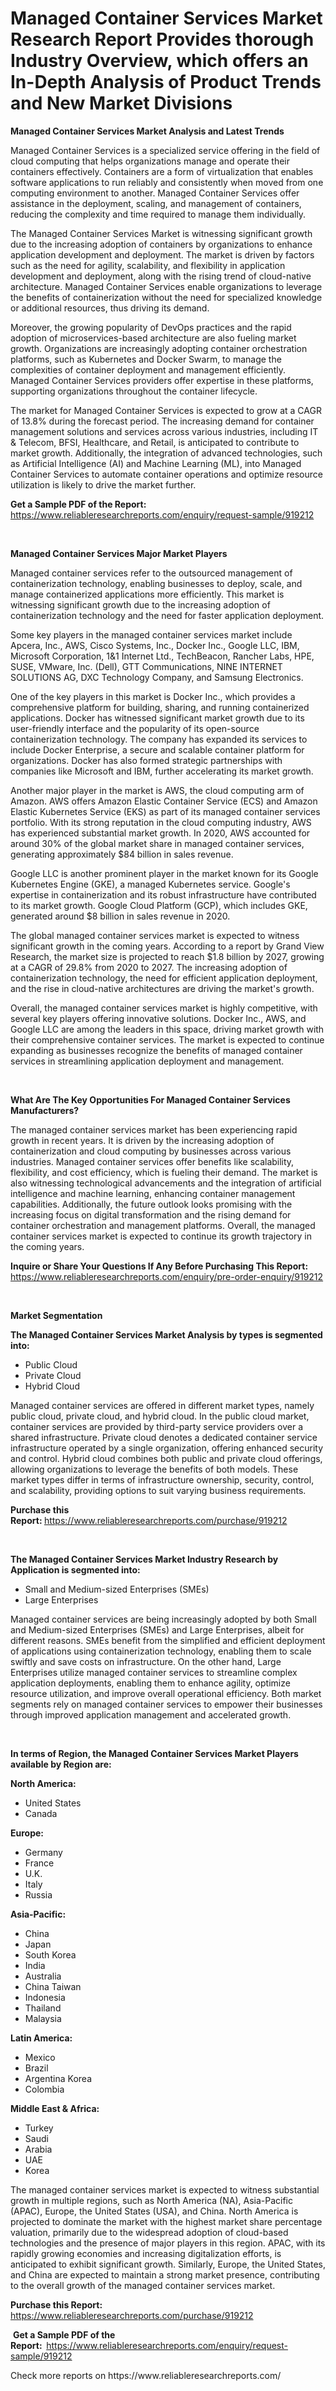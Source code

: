 <p><h1>Managed Container Services Market Research Report Provides thorough Industry Overview, which offers an In-Depth Analysis of Product Trends and New Market Divisions</h1></p><p><strong>Managed Container Services Market Analysis and Latest Trends</strong></p>
<p><p>Managed Container Services is a specialized service offering in the field of cloud computing that helps organizations manage and operate their containers effectively. Containers are a form of virtualization that enables software applications to run reliably and consistently when moved from one computing environment to another. Managed Container Services offer assistance in the deployment, scaling, and management of containers, reducing the complexity and time required to manage them individually.</p><p>The Managed Container Services Market is witnessing significant growth due to the increasing adoption of containers by organizations to enhance application development and deployment. The market is driven by factors such as the need for agility, scalability, and flexibility in application development and deployment, along with the rising trend of cloud-native architecture. Managed Container Services enable organizations to leverage the benefits of containerization without the need for specialized knowledge or additional resources, thus driving its demand.</p><p>Moreover, the growing popularity of DevOps practices and the rapid adoption of microservices-based architecture are also fueling market growth. Organizations are increasingly adopting container orchestration platforms, such as Kubernetes and Docker Swarm, to manage the complexities of container deployment and management efficiently. Managed Container Services providers offer expertise in these platforms, supporting organizations throughout the container lifecycle.</p><p>The market for Managed Container Services is expected to grow at a CAGR of 13.8% during the forecast period. The increasing demand for container management solutions and services across various industries, including IT & Telecom, BFSI, Healthcare, and Retail, is anticipated to contribute to market growth. Additionally, the integration of advanced technologies, such as Artificial Intelligence (AI) and Machine Learning (ML), into Managed Container Services to automate container operations and optimize resource utilization is likely to drive the market further.</p></p>
<p><strong>Get a Sample PDF of the Report:&nbsp;</strong> <a href="https://www.reliableresearchreports.com/enquiry/request-sample/919212">https://www.reliableresearchreports.com/enquiry/request-sample/919212</a></p>
<p>&nbsp;</p>
<p><strong>Managed Container Services Major Market Players</strong></p>
<p><p>Managed container services refer to the outsourced management of containerization technology, enabling businesses to deploy, scale, and manage containerized applications more efficiently. This market is witnessing significant growth due to the increasing adoption of containerization technology and the need for faster application deployment.</p><p>Some key players in the managed container services market include Apcera, Inc., AWS, Cisco Systems, Inc., Docker Inc., Google LLC, IBM, Microsoft Corporation, 1&1 Internet Ltd., TechBeacon, Rancher Labs, HPE, SUSE, VMware, Inc. (Dell), GTT Communications, NINE INTERNET SOLUTIONS AG, DXC Technology Company, and Samsung Electronics.</p><p>One of the key players in this market is Docker Inc., which provides a comprehensive platform for building, sharing, and running containerized applications. Docker has witnessed significant market growth due to its user-friendly interface and the popularity of its open-source containerization technology. The company has expanded its services to include Docker Enterprise, a secure and scalable container platform for organizations. Docker has also formed strategic partnerships with companies like Microsoft and IBM, further accelerating its market growth.</p><p>Another major player in the market is AWS, the cloud computing arm of Amazon. AWS offers Amazon Elastic Container Service (ECS) and Amazon Elastic Kubernetes Service (EKS) as part of its managed container services portfolio. With its strong reputation in the cloud computing industry, AWS has experienced substantial market growth. In 2020, AWS accounted for around 30% of the global market share in managed container services, generating approximately $84 billion in sales revenue.</p><p>Google LLC is another prominent player in the market known for its Google Kubernetes Engine (GKE), a managed Kubernetes service. Google's expertise in containerization and its robust infrastructure have contributed to its market growth. Google Cloud Platform (GCP), which includes GKE, generated around $8 billion in sales revenue in 2020.</p><p>The global managed container services market is expected to witness significant growth in the coming years. According to a report by Grand View Research, the market size is projected to reach $1.8 billion by 2027, growing at a CAGR of 29.8% from 2020 to 2027. The increasing adoption of containerization technology, the need for efficient application deployment, and the rise in cloud-native architectures are driving the market's growth.</p><p>Overall, the managed container services market is highly competitive, with several key players offering innovative solutions. Docker Inc., AWS, and Google LLC are among the leaders in this space, driving market growth with their comprehensive container services. The market is expected to continue expanding as businesses recognize the benefits of managed container services in streamlining application deployment and management.</p></p>
<p>&nbsp;</p>
<p><strong>What Are The Key Opportunities For Managed Container Services Manufacturers?</strong></p>
<p><p>The managed container services market has been experiencing rapid growth in recent years. It is driven by the increasing adoption of containerization and cloud computing by businesses across various industries. Managed container services offer benefits like scalability, flexibility, and cost efficiency, which is fueling their demand. The market is also witnessing technological advancements and the integration of artificial intelligence and machine learning, enhancing container management capabilities. Additionally, the future outlook looks promising with the increasing focus on digital transformation and the rising demand for container orchestration and management platforms. Overall, the managed container services market is expected to continue its growth trajectory in the coming years.</p></p>
<p><strong>Inquire or Share Your Questions If Any Before Purchasing This Report:</strong> <a href="https://www.reliableresearchreports.com/enquiry/pre-order-enquiry/919212">https://www.reliableresearchreports.com/enquiry/pre-order-enquiry/919212</a></p>
<p>&nbsp;</p>
<p><strong>Market Segmentation</strong></p>
<p><strong>The Managed Container Services Market Analysis by types is segmented into:</strong></p>
<p><ul><li>Public Cloud</li><li>Private Cloud</li><li>Hybrid Cloud</li></ul></p>
<p><p>Managed container services are offered in different market types, namely public cloud, private cloud, and hybrid cloud. In the public cloud market, container services are provided by third-party service providers over a shared infrastructure. Private cloud denotes a dedicated container service infrastructure operated by a single organization, offering enhanced security and control. Hybrid cloud combines both public and private cloud offerings, allowing organizations to leverage the benefits of both models. These market types differ in terms of infrastructure ownership, security, control, and scalability, providing options to suit varying business requirements.</p></p>
<p><strong>Purchase this Report:&nbsp;</strong><a href="https://www.reliableresearchreports.com/purchase/919212">https://www.reliableresearchreports.com/purchase/919212</a></p>
<p>&nbsp;</p>
<p><strong>The Managed Container Services Market Industry Research by Application is segmented into:</strong></p>
<p><ul><li>Small and Medium-sized Enterprises (SMEs)</li><li>Large Enterprises</li></ul></p>
<p><p>Managed container services are being increasingly adopted by both Small and Medium-sized Enterprises (SMEs) and Large Enterprises, albeit for different reasons. SMEs benefit from the simplified and efficient deployment of applications using containerization technology, enabling them to scale swiftly and save costs on infrastructure. On the other hand, Large Enterprises utilize managed container services to streamline complex application deployments, enabling them to enhance agility, optimize resource utilization, and improve overall operational efficiency. Both market segments rely on managed container services to empower their businesses through improved application management and accelerated growth.</p></p>
<p>&nbsp;</p>
<p><strong>In terms of Region, the Managed Container Services Market Players available by Region are:</strong></p>
<p>
    <p> <strong> North America: </strong>
        <ul>
            <li>United States</li>
            <li>Canada</li>
        </ul>
        </p> 
    <p> <strong> Europe: </strong>
        <ul>
            <li>Germany</li>
            <li>France</li>
            <li>U.K.</li>
            <li>Italy</li>
            <li>Russia</li>
        </ul>
        </p> 
    <p> <strong> Asia-Pacific: </strong>
        <ul>
            <li>China</li>
            <li>Japan</li>
            <li>South Korea</li>
            <li>India</li>
            <li>Australia</li>
            <li>China Taiwan</li>
            <li>Indonesia</li>
            <li>Thailand</li>
            <li>Malaysia</li>
        </ul>
        </p> 
    <p> <strong> Latin America: </strong>
        <ul>
            <li>Mexico</li>
            <li>Brazil</li>
            <li>Argentina Korea</li>
            <li>Colombia</li>
        </ul>
        </p> 
    <p> <strong> Middle East & Africa: </strong>
        <ul>
            <li>Turkey</li>
            <li>Saudi</li>
            <li>Arabia</li>
            <li>UAE</li>
            <li>Korea</li>
        </ul>
    </p>
    </p>
<p><p>The managed container services market is expected to witness substantial growth in multiple regions, such as North America (NA), Asia-Pacific (APAC), Europe, the United States (USA), and China. North America is projected to dominate the market with the highest market share percentage valuation, primarily due to the widespread adoption of cloud-based technologies and the presence of major players in this region. APAC, with its rapidly growing economies and increasing digitalization efforts, is anticipated to exhibit significant growth. Similarly, Europe, the United States, and China are expected to maintain a strong market presence, contributing to the overall growth of the managed container services market.</p></p>
<p><strong>Purchase this Report: </strong><a href="https://www.reliableresearchreports.com/purchase/919212">https://www.reliableresearchreports.com/purchase/919212</a></p>
<p>&nbsp;<strong>Get a Sample PDF of the Report:&nbsp;&nbsp;</strong><a href="https://www.reliableresearchreports.com/enquiry/request-sample/919212">https://www.reliableresearchreports.com/enquiry/request-sample/919212</a></p>
<p><strong></strong></p>
<p>Check more reports on https://www.reliableresearchreports.com/</p>